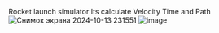 Rocket launch simulator
Its calculate Velocity Time and Path
![Снимок экрана 2024-10-13 231551](https://github.com/user-attachments/assets/bcefbc83-f17c-4e7b-b397-1b02c7ebb1d6)
![image](https://github.com/user-attachments/assets/8112967b-38b4-4c1d-80e5-4402381f58db)
